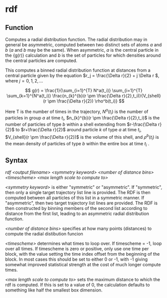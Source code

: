 <h1>rdf</h1> 
<h2>Function</h2>


Computes a radial distribution function. The radial distribution may in general be asymmetric, computed between two distinct sets of atoms $a$ and $b$ ($a$ and $b$ may be the same). When asymmetric, $a$ is the central particle in the {g(r)} calculation and $b$ is the set of particles for which densities around the central particles are computed.

This computes a binned radial distribution function at distances from a central particle given by the equation $r_j = \frac{\Delta r}{2} + j \Delta r $, where $j=0,1,2,...$

$$  g(r) = \frac{1}{\sum_{i=1}^{T} N^a(t_i)} \sum_{i=1}^{T} \sum_{k=1}^{N^a(t_i)}  \frac{n_{k}^{b}(r \pm \frac{\Delta r}{2},t_i)}{V_{shell}(r \pm \frac{\Delta r}{2}) \rho^b(t_i)} $$

Here T is the number of times in the trajectory, $N^a(t_i)$ is the number of particles in group $a$ at time $t_i$, $n_{k}^{b}(r \pm \frac{\Delta r}{2},t_i)$ is the number of particles of type $b$ within a shell extending from $r-\frac{\Delta r}{2}$ to $r+\frac{\Delta r}{2}$ around particle $k$ of type $a$ at time $t_i$, $V_{shell}(r \pm \frac{\Delta r}{2})$ is the volume of this shell, and $\rho^b(t_i)$ is the mean density of particles of type $b$ within the entire box at time $t_i$ .

<h2>Syntax</h2>

_rdf \<output filename\> \<symmetry keyword\> \<number of distance bins\> \<timescheme\> \<max length scale to compute to\>_

_\<symmetry keyword\>_ is either "symmetric" or "asymmetric". If "symmetric", then only a single target trajectory list line is provided. The RDF is then computed between all particles of this list in a symmetric manner. If "asymmetric", then two target trajectory list lines are provided. The RDF is then constructed by binning members of the second list according to distance from the first list, leading to an asymmetric radial distribution function.

_\<number of distance bins\>_ specifies at how many points (distances) to compute the radial distibution funcion

_\<timescheme\>_ determines what times to loop over. If timescheme = -1, loop over all times. If timescheme is zero or positive, only use one time per block, with the value setting the time index offset from the beginning of the block. In most cases this should be set to either 0 or -1, with -1 giving somewhat improved statistical strength at the cost of much longer compute times.

_\<max length scale to compute to\>_ sets the maximum distance to which the rdf is computed. If this is set to a value of 0, the calculation defaults to something like half the smallest box dimension.
